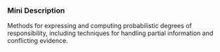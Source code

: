 ### Mini Description

Methods for expressing and computing probabilistic degrees of responsibility, including techniques for handling partial information and conflicting evidence.
